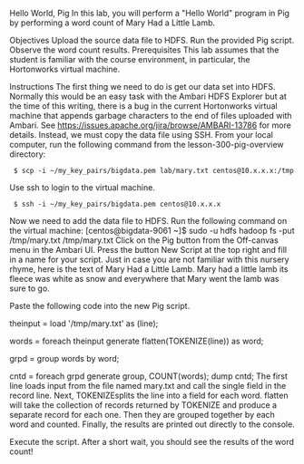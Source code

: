 Hello World, Pig
In this lab, you will perform a "Hello World" program in Pig by performing a word count of Mary Had a Little Lamb.

Objectives
Upload the source data file to HDFS.
Run the provided Pig script.
Observe the word count results.
Prerequisites
This lab assumes that the student is familiar with the course environment, in particular, the Hortonworks virtual machine.

Instructions
The first thing we need to do is get our data set into HDFS. Normally this would be an easy task with the Ambari HDFS Explorer but at the time of this writing, there is a bug in the current Hortonworks virtual machine that appends garbage characters to the end of files uploaded with Ambari. See https://issues.apache.org/jira/browse/AMBARI-13786 for more details. Instead, we must copy the data file using SSH. From your local computer, run the following command from the lesson-300-pig-overview directory:
<pre><code> $ scp -i ~/my_key_pairs/bigdata.pem lab/mary.txt centos@10.x.x.x:/tmp</code></pre>
Use ssh to login to the virtual machine.
<pre><code> $ ssh -i ~/my_key_pairs/bigdata.pem centos@10.x.x.x</code></pre>
Now we need to add the data file to HDFS. Run the following command on the virtual machine:
 [centos@bigdata-9061 ~]$ sudo -u hdfs hadoop fs -put /tmp/mary.txt /tmp/mary.txt
Click on the Pig button from the Off-canvas menu in the Ambari UI.
Press the button New Script at the top right and fill in a name for your script.
Just in case you are not familiar with this nursery rhyme, here is the text of Mary Had a Little Lamb.
Mary had a little lamb its fleece was white as snow and everywhere that Mary went the lamb was sure to go.

Paste the following code into the new Pig script.

 theinput = load '/tmp/mary.txt' as (line);

 words = foreach theinput generate flatten(TOKENIZE(line)) as word;

 grpd  = group words by word;

 cntd  = foreach grpd generate group, COUNT(words);
 dump cntd;
The first line loads input from the file named mary.txt and call the single field in the record line. Next, TOKENIZEsplits the line into a field for each word. flatten will take the collection of records returned by TOKENIZE and produce a separate record for each one. Then they are grouped together by each word and counted. Finally, the results are printed out directly to the console.

Execute the script.
After a short wait, you should see the results of the word count!
